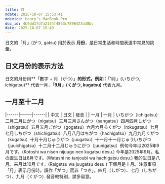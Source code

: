 ```yaml
---
title: 月
mdate: 2025-10-07 15:53:41
mdevice: Henry’s MacBook Pro
doc_id: 4b9dd17d7a2144f4863c7896423dd8bc
date: 2025-10-07 15:49
---
```


日文的「月」(がつ, gatsu) 用於表示 **月份**，是日常生活和時間表達中常見的詞彙。

## 日文月份的表示方法
日文的月份用**「數字 + 月（がつ）」**的形式，例如：**「1月」(いちがつ, ichigatsu)** 代表一月，**「9月」(くがつ, kugatsu)** 代表九月。

## 一月至十二月
|------|------|------|
| 中文 | 日文 | 發音 |
| 一月 | 一月 | いちがつ（ichigatsu）二月二月にがつ（nigatsu）三月三月さんがつ（sangatsu）四月四月しがつ（shigatsu）五月五月ごがつ（gogatsu）六月六月ろくがつ（rokugatsu）七月七月しちがつ（shichigatsu）八月八月はちがつ（hachigatsu）九月九月くがつ（kugatsu）十月十月じゅうがつ（juugatsu）十一月十一月じゅういちがつ（juuichigatsu）十二月十二月じゅうにがつ（juunigatsu）例句今年は2025年9月です。(Kotoshi wa nisen nijuugo nen kugatsu desu.) 今年是2025年9月。私の誕生日は8月です。(Watashi no tanjoubi wa hachigatsu desu.) 我的生日是八月。来月は10月です。(Raigetsu wa juugatsu desu.) 下個月是十月。注意事項「月」表示月份時，讀作「がつ」而非「つき」。四月（しがつ）、七月（しちがつ）、九月（くがつ）發音較特別，請多留意。